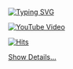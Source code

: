 [![Typing SVG](https://readme-typing-svg.herokuapp.com?font=Oleo+Script&color=00ff1a&size=35&center=true&vCenter=true&width=404&height=53&lines=b4sh5i's+github)](https://git.io/typing-svg)


[![YouTube Video](https://i.ytimg.com/vi/Bf0Hm4ksSFs/hq720.jpg)](https://www.youtube.com/watch?v=Bf0Hm4ksSFs)

[![Hits](https://hits.seeyoufarm.com/api/count/incr/badge.svg?url=https%3A%2F%2Fgithub.com%2Fb4sh5i%2Fhit-counter&count_bg=%23C83D3D&title_bg=%23555555&icon=&icon_color=%23E7E7E7&title=%EA%B0%9C%EC%B6%94&edge_flat=false)](https://hits.seeyoufarm.com)



[Show Details...](https://b4sh5i.github.io/)
